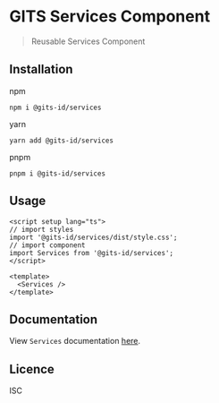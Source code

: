 # GITS Services Component

> Reusable Services Component

## Installation

npm

```
npm i @gits-id/services
```

yarn

```
yarn add @gits-id/services
```

pnpm

```
pnpm i @gits-id/services
```

## Usage

```vue
<script setup lang="ts">
// import styles
import '@gits-id/services/dist/style.css';
// import component
import Services from '@gits-id/services';
</script>

<template>
  <Services />
</template>
```

## Documentation

View `Services` documentation [here](https://gits-ui.web.app/?path=/story/components-services--default).

## Licence

ISC
